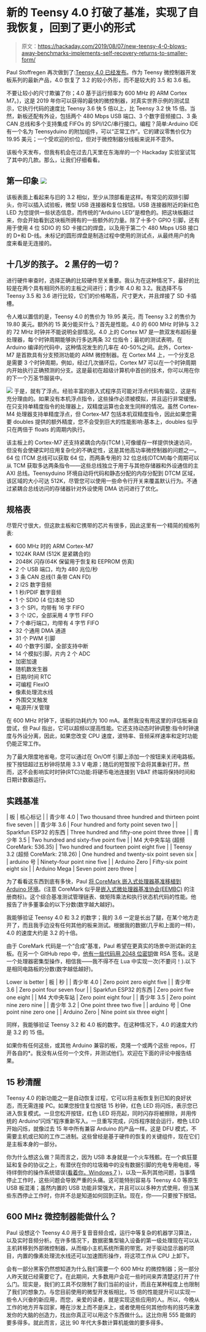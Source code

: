 # 新的 Teensy 4.0 打破了基准，实现了自我恢复，回到了更小的形式

> 原文：<https://hackaday.com/2019/08/07/new-teensy-4-0-blows-away-benchmarks-implements-self-recovery-returns-to-smaller-form/>

Paul Stoffregen 再次做到了:[Teensy 4.0 已经发布](https://www.pjrc.com/store/teensy40.html)。作为 Teensy 微控制器开发板系列的最新产品，4.0 恢复了 3.2 的较小外形，而不是较大的 3.5 和 3.6 板。

不要让较小的尺寸欺骗了你；4.0 基于运行频率为 600 MHz 的 ARM Cortex M7。)，这是 2019 年你可以获得的最快的微控制器，对真实世界示例的测试显示，它执行代码的速度比 Teensy 3.6 快 5 倍以上，比 Teensy 3.2 快 15 倍。当然，新板还配有外设，包括两个 480 Mbps USB 端口、3 个数字音频接口、3 条 CAN 总线和多个支持集成 FIFOs 的 SPI/I2C/串行接口。编程？简单:Arduino IDE 有一个名为 Teensyduino 的附加组件，可以“正常工作”。它的建议零售价仅为 19.95 美元；一个受欢迎的价位，但对于微控制器分线板来说并不意外。

该板今天发布，但我有机会在过去几天里在东海岸的一个 Hackaday 实验室试驾了其中的几款。那么，让我们仔细看看。

## 第一印象 [![](img/91f5f801f8113a16f71a0a12cbdbf13c.png)](https://hackaday.com/wp-content/uploads/2019/08/teensy-4.0-bottom.jpg)

该板表面上看起来与旧的 3.2 相似，至少从顶部看是这样。有常见的双排引脚头，你可以插入试验板，微型 USB 连接器和复位按钮。USB 连接器附近的新红色 LED 为您提供一些状态信息，而传统的“Arduino LED”是橙色的。把这块板翻过来，你会开始看到这块板所拥有的一些额外的力量。除了十多个 GPIO 引脚，还有用于使用 4 位 SDIO 的 SD 卡接口的焊盘，以及用于第二个 480 Mbps USB 接口的 D+和 D-线。未标记的圆形焊盘是制造过程中使用的测试点，从最终用户的角度来看是无连接的。

## 十几岁的孩子。 2 黑仔的一切？

进行硬件审查时，选择正确的比较硬件至关重要。我认为在这种情况下，最好的比较是在两个具有相同外形的主板之间进行；青少年 4.0 和 3.2。我选择不与 Teensy 3.5 和 3.6 进行比较，它们的价格略高，尺寸更大，并且焊接了 SD 卡插槽。

令人难以置信的是，Teensy 4.0 的售价为 19.95 美元，而 Teensy 3.2 的售价为 19.80 美元。额外的 15 美分能买什么？首先是性能。4.0 的 600 MHz 时钟与 3.2 的 72 MHz 时钟并不能说明全部情况。4.0 上的 Cortex M7 是一款双发布超标量处理器，每个时钟周期能够执行多达两条 32 位指令；最初的测试表明，在 Arduino 编译的代码中，这种情况发生的几率在 40-50%之间。此外，Cortex-M7 是首款具有分支预测功能的 ARM 微控制器。在 Cortex M4 上，一个分支总是需要 3 个时钟周期，例如，经过几次循环后，Cortex M7 可以在一个时钟周期内开始执行正确预测的分支。这是最初在超级计算机中首创的技术，你可以用在你的下一个万圣节服装中。

[![](img/601107790cdd9d3aee88377b1b7ef8a5.png)](https://hackaday.com/wp-content/uploads/2019/08/teensy40-launch-frontandback-thumb.jpg) 于是，就有了浮点。经验丰富的嵌入式程序员可能对浮点代码有偏见，这是有充分理由的。如果没有本机浮点指令，这些操作必须被模拟，并且运行非常缓慢。在只支持单精度指令的处理器上，双精度运算也会发生同样的情况。虽然 Cortex-M4 处理器支持单精度浮点，但 Cortex-M7 包括本机双精度指令，因此如果您需要 doubles 提供的额外精度，您不会受到巨大的性能影响:基本上，doubles 似乎只在两倍于 floats 的周期内执行。

该主板上的 Cortex-M7 还支持紧耦合内存(TCM ),可像缓存一样提供快速访问，但没有会使硬实时应用复杂化的不确定性，这是其他高功率微控制器的问题之一。64 位 ITCM 总线可以获取 64 位，而两条专用的 32 位总线(DTCM)每个周期可以从 TCM 获取多达两条指令——这些总线独立于用于与其他存储器和外设通信的主 AXI 总线。Teensyduino 环境自动将代码和静态分配的内存分配到 DTCM 区域，该区域的大小可达 512K，尽管您可以使用一些命令行开关来覆盖默认行为。不通过紧耦合总线访问的存储器针对外设使用 DMA 访问进行了优化。

## 规格表

尽管尺寸很大，但这款主板和它携带的芯片有很多，因此这里有一个精简的规格列表:

*   600 MHz 时的 ARM Cortex-M7
*   1024K RAM (512K 是紧耦合的)
*   2048K 闪存(64K 保留用于恢复和 EEPROM 仿真)
*   2 个 USB 端口，均为 480 兆位/秒
*   3 条 CAN 总线(1 条带 CAN FD)
*   2 I2S 数字音频
*   1 秒/PDIF 数字音频
*   1 个 SDIO (4 位)本地 SD
*   3 个 SPI，均带有 16 字 FIFO
*   3 个 I2C，全部采用 4 字节 FIFO
*   7 个串行端口，均带有 4 字节 FIFO
*   32 个通用 DMA 通道
*   31 个 PWM 引脚
*   40 个数字引脚，全部支持中断
*   14 个模拟引脚，片内 2 个 ADC
*   加密加速
*   随机数发生器
*   日期/时间 RTC
*   可编程 FlexIO
*   像素处理流水线
*   外围交叉触发
*   电源开/关管理

在 600 MHz 时钟下，该板的功耗约为 100 mA。虽然我没有用这里的评估板亲自尝试，但 Paul 指出，它可以超频以提高性能。它还支持动态时钟调整:指令时钟速度与外设分离，因此，如果您改变 CPU 速度，波特率、音频采样速率和定时功能仍能正常工作。

为了最大限度地省电，您可以通过在 On/Off 引脚上添加一个按钮来关闭电路板。按下按钮超过五秒钟将禁用 3.3 V 电源；随后的短暂按下会将其重新打开。然而，这不会影响实时时钟(RTC)功能:将硬币电池连接到 VBAT 终端将保持时间和日期计数器运行。

## 实践基准

| 板 | 核心标记 |
| 青少年 4.0 | Two thousand three hundred and thirteen point five seven |
| 青少年 3.6 | Four hundred and forty point seven two |
| Sparkfun ESP32 的东西 | Three hundred and fifty-one point three three |
| 青少年 3.5 | Two hundred and sixty-five point five |
| M4 大中央车站
(超频 CoreMark: 536.35) | Two hundred and fourteen point eight five |
| Teensy 3.2
(超频 CoreMark: 218.26) | One hundred and twenty-six point seven six |
| arduino 号 | Ninety-four point nine five |
| Arduino Zero | Fifty-six point eight six |
| Arduino Mega | Seven point zero three |

为了看看这东西到底有多快，Paul [将 CoreMark 嵌入式处理器基准移植到 Arduino 环境](https://github.com/PaulStoffregen/CoreMark)。(注意 CoreMark 似乎是[嵌入式微处理器基准协会(EEMBC)](https://www.eembc.org/coremark/download.php) 的注册商标)。这个综合基准测试管理链表、做矩阵乘法和执行状态机代码的性能。他报告了许多董事会的以下分数(数字越大越好)。

我能够验证 Teensy 4.0 和 3.2 的数字；我的 3.6 一定是长出了腿，在某个地方走开了，而且我手边没有任何其他的板来测试。根据我的数据(几乎和上面的一样)，4.0 的速度大约是 3.2 的十倍。

由于 CoreMark 代码是一个“合成”基准，Paul 希望在更真实的场景中测试新的主板。在另一个 GitHub repo 中，[他有一些代码用 2048 位密钥](https://github.com/PaulStoffregen/RSA_signature_speed)做 RSA 签名。这是一个处理器密集型操作，相信我——我不得不在 Lua 中实现一次(不要问！).以下是相同电路板的分数(数字越低越好)。

<caption style="text-align: center;" align="bottom">Lower is better</caption>
| 板 | 秒 |
| 青少年 4.0 | Zero point zero eight five |
| 青少年 3.6 | Zero point four seven four |
| Sparkfun ESP32 的东西 | Zero point five one eight |
| M4 大中央车站 | Zero point eight four |
| 青少年 3.5 | Zero point nine zero nine |
| 青少年 3.2 | One point three two five |
| arduino 号 | One point nine zero one |
| Arduino Zero | Nine point six three eight |

同样，我能够验证 Teensy 3.2 和 4.0 板的数字。在这种情况下，4.0 的速度大约是 3.2 的 15 倍。

如果你有任何这些，或其他 Arduino 兼容的板，克隆一个或两个这些 repos，打开各自的*。我没有从任何一个文件，并测试他们。欢迎在下面的评论中报告结果。

## 15 秒清醒

Teensy 4.0 的新功能之一是自动恢复过程，它可以将主板恢复到已知的良好状态，而无需连接 PC。如果您按住复位按钮 15 秒钟，红色 LED 将闪烁，表示您已进入恢复模式。一旦您松开按钮，红色 LED 将亮起，同时闪存将被擦除，并用传统的 Arduino“闪烁”程序重新写入。一旦重写完成，闪烁程序就会运行，橙色 LED 开始闪烁，就像过去 15 年中所有兼容 Arduino 的产品一样。这是 DFU 模式，不需要主机或已知的工作二进制。这些曾经是基于硬件的恢复的关键组件，现在它们是主板本身的一部分。

你为什么想这么做？简而言之，因为 USB 本身就是一个火车残骸。在一个疯狂蔓延和复杂的协议之上，有潜伏在你的垃圾箱中的没有数据引脚的充电专用电缆，等待绊倒你的操作系统错误([看着你，Windows 7](https://www.youtube.com/watch?v=DRmvUsa2xuU) )，以及一系列其他问题，当事情停止工作时，这些问题会导致严重的头痛。这可能特别容易与 Teensy 4.0 等原生 USB 板混淆；虽然内置的 USB 功能非常强大，并且可以以多种方式使用，但当某些东西停止工作时，你并不总是知道如何回到正轨。现在，你——只要按下按钮。

## 600 MHz 微控制器能做什么？

Paul 设想这个 Teensy 4.0 用于复音音频合成，运行中等复杂的机器学习算法，以及实时音频分析。在许多情况下，数据密集型输入设备的第一级处理现在可以从主机转移到外部微控制器，从而缩小主机系统所需的带宽。对于驱动显示器的项目，内置的像素处理流水线还可以加速图形操作，将这项工作从 CPU 上卸下。

会有一部分黑客仍然想知道为什么我们需要一个 600 MHz 的微控制器；另一部分人昨天就已经需要它了。在此期间，大多数用户会花一些时间来弄清楚这打开了什么门。现实是，我们的工具不仅限制了我们当前的设计，而且在某种程度上也限制了我们的想象力。与您目前使用的微型开发板相比，15 倍的性能提升可以实现一些令人兴奋的新应用，而您，亲爱的读者，就是实现这些应用的人。所以，今晚从工作的地方开车回家，睡在沙发上而不是床上，或者使用任何其他你有的技巧来激发你的大脑的创造力，找出你真正可以用这个东西做什么。这比你用 555 能做的要多得多。就此而言，这比 90 年代大多数计算机能做的要多得多。